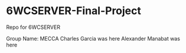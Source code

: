 # 6WCSERVER-Final-Project
Repo for 6WCSERVER

Group Name: MECCA
Charles Garcia was here
Alexander Manabat was here
